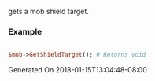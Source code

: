 gets a mob shield target.
### Example

```perl

$mob->GetShieldTarget(); # Returns void
```


Generated On 2018-01-15T13:04:48-08:00